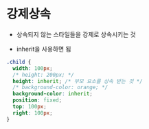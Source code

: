 # 강제상속
- 상속되지 않는 스타일들을 강제로 상속시키는 것

- inherit을 사용하면 됨
``` css
.child {
  width: 100px;
  /* height: 200px; */
  height: inherit; /* 부모 요소를 상속 받는 것 */
  /* background-color: orange; */
  background-color: inherit;
  position: fixed;
  top: 100px;
  right: 100px;
}
```